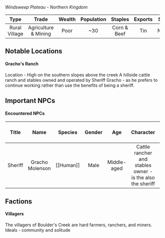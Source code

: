 *Windsweep Plateau - Northern Kingdom*

| Type | Trade | Wealth | Population | Staples | Exports | Status |
|:---:|:---:|:---:|:---:|:---:|:---:|:---:|
| Rural Village | Agriculture & Mining | Poor | ~30 | Corn & Beef | Tin | Neutral |
## Notable Locations
#### Gracho's Ranch
Location - High on the southern slopes above the creek
A hillside cattle ranch and stables owned and operated by Sheriff Gracho - as he prefers to continue working rather than use the benefits of being a sheriff.
## Important NPCs
#### Encountered NPCs
| Title | Name | Species | Gender | Age | Character | Personality and Voice Notes | Status |
|:---:|:---:|:---:|:---:|:---:|:---:|:---:|:---:|
| Sheriff | Gracho Molenson | [[Human]] | Male | Middle-aged | Cattle rancher and stables owner - is the also the sheriff | Country rancher | Alive |
## Factions
#### Villagers
The villagers of Boulder's Creek are hard farmers, ranchers, and miners.
Ideals - community and solitude